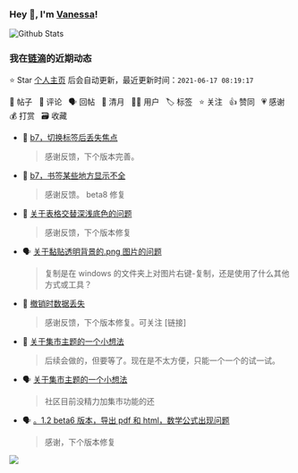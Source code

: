 ### Hey 👋, I'm [Vanessa](http://vanessa.b3log.org/)!

![Github Stats](https://github-readme-stats.vercel.app/api?username=Vanessa219&show_icons=true)

<!--events start -->

### 我在[链滴](https://ld246.com)的近期动态

⭐️ Star [个人主页](https://github.com/Vanessa219/Vanessa219) 后会自动更新，最近更新时间：`2021-06-17 08:19:17`

📝 帖子 &nbsp; 💬 评论 &nbsp; 🗣 回帖 &nbsp; 🌙 清月 &nbsp; 👨‍💻 用户 &nbsp; 🏷️ 标签 &nbsp; ⭐️ 关注 &nbsp; 👍 赞同 &nbsp; 💗 感谢 &nbsp; 💰 打赏 &nbsp; 🗃 收藏

* 💬 [b7，切换标签后丢失焦点](https://ld246.com/article/1623852821571/comment/1623858980220#comments)

  > 感谢反馈，下个版本完善。
* 💬 [b7，书签某些地方显示不全](https://ld246.com/article/1623849564727/comment/1623858342084#comments)

  > 感谢反馈。 beta8 修复
* 💬 [关于表格交替深浅底色的问题](https://ld246.com/article/1623832037958/comment/1623838801514#comments)

  > 感谢反馈，下个版本修复
* 🗣 [关于黏贴透明背景的.png 图片的问题](https://ld246.com/article/1623543786046/comment/1623815111844#comments)

  > 复制是在 windows 的文件夹上对图片右键-复制，还是使用了什么其他方式或工具？
* 💬 [撤销时数据丢失](https://ld246.com/article/1623760209599/comment/1623812268035#comments)

  > 感谢反馈，下个版本修复。可关注 [链接]
* 💬 [关于集市主题的一个小想法](https://ld246.com/article/1623808643540/comment/1623811205136#comments)

  > 后续会做的，但要等了。现在是不太方便，只能一个一个的试一试。
* 🗣 [关于集市主题的一个小想法](https://ld246.com/article/1623808643540/comment/1623810785867#comments)

  > 社区目前没精力加集市功能的还
* 🗣 [。1.2 beta6 版本，导出 pdf 和 html，数学公式出现问题](https://ld246.com/article/1623751978387/comment/1623764154011#comments)

  > 感谢，下个版本修复


<!--events end -->

<a title="Hits" target="_blank" href="https://github.com/Vanessa219/Vanessa219"><img src="https://hits.b3log.org/Vanessa219/Vanessa219.svg"></a>
